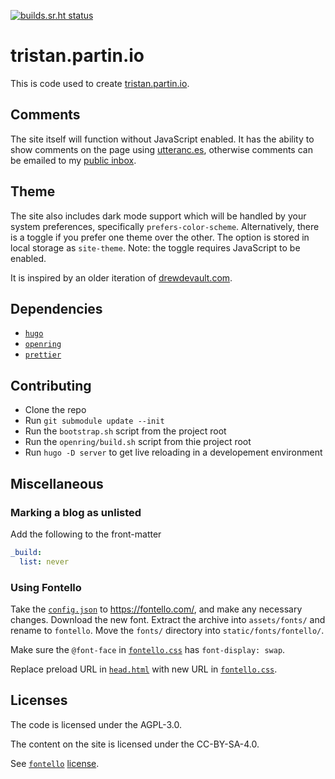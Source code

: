 [![builds.sr.ht status](https://builds.sr.ht/~tristan957/tristan.partin.io.svg)](https://builds.sr.ht/~tristan957/tristan.partin.io?)

# tristan.partin.io

This is code used to create [tristan.partin.io](https://tristan.partin.io).

## Comments

The site itself will function without JavaScript enabled. It has the ability to
show comments on the page using [utteranc.es](https://utteranc.es), otherwise
comments can be emailed to my
[public inbox](mailto:tristan957/public-inbox@lists.sr.ht).

## Theme

The site also includes dark mode support which will be handled by your system
preferences, specifically `prefers-color-scheme`. Alternatively, there is a
toggle if you prefer one theme over the other. The option is stored in local
storage as `site-theme`. Note: the toggle requires JavaScript to be enabled.

It is inspired by an older iteration of
[drewdevault.com](https://drewdevault.com).

## Dependencies

- [`hugo`](https://gohugo.io)
- [`openring`](https://git.sr.ht/~sircmpwn/openring)
- [`prettier`](https://prettier.io/)

## Contributing

- Clone the repo
- Run `git submodule update --init`
- Run the `bootstrap.sh` script from the project root
- Run the `openring/build.sh` script from thie project root
- Run `hugo -D server` to get live reloading in a developement environment

## Miscellaneous

### Marking a blog as unlisted

Add the following to the front-matter

```yaml
_build:
  list: never
```

### Using Fontello

Take the [`config.json`](./assets/fonts/fontello/config.json) to
https://fontello.com/, and make any necessary changes. Download the new font.
Extract the archive into `assets/fonts/` and rename to `fontello`. Move the
`fonts/` directory into `static/fonts/fontello/`.

Make sure the `@font-face` in
[`fontello.css`](./assets/fonts/fontello/css/fontello.css) has
`font-display: swap`.

Replace preload URL in [`head.html`](./layouts/partials/head.html) with new URL
in [`fontello.css`](./assets/fonts/fontello/css/fontello.css).

## Licenses

The code is licensed under the AGPL-3.0.

The content on the site is licensed under the CC-BY-SA-4.0.

See [`fontello`](https://fontello.com/)
[license](./assets/fonts/fontello/LICENSE.txt).
